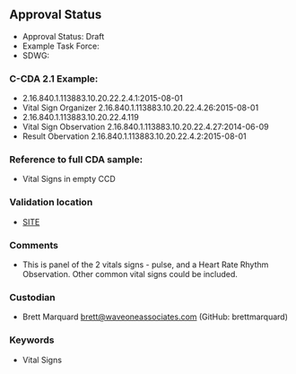 ## Approval Status 

* Approval Status: Draft
* Example Task Force: 
* SDWG:

### C-CDA 2.1 Example: 

* 2.16.840.1.113883.10.20.22.2.4.1:2015-08-01
* Vital Sign Organizer 2.16.840.1.113883.10.20.22.4.26:2015-08-01
* 2.16.840.1.113883.10.20.22.4.119
* Vital Sign Observation 2.16.840.1.113883.10.20.22.4.27:2014-06-09
* Result Obervation 2.16.840.1.113883.10.20.22.4.2:2015-08-01


### Reference to full CDA sample:
* Vital Signs in empty CCD


### Validation location

* [SITE](https://sitenv.org/c-cda-validator)


### Comments

* This is panel of the 2 vitals signs - pulse, and a Heart Rate Rhythm Observation. Other common vital signs could be included.

### Custodian

* Brett Marquard brett@waveoneassociates.com (GitHub: brettmarquard)


### Keywords

* Vital Signs
